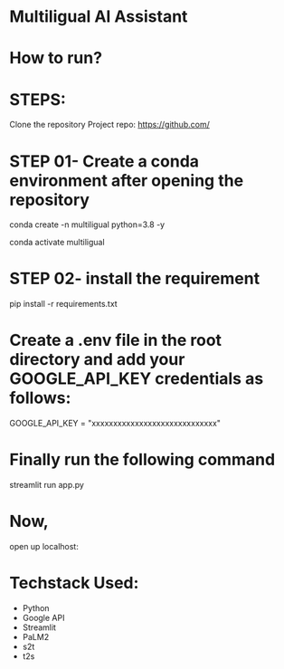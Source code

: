 # Multiligual AI Assistant

# How to run?

# STEPS:

 Clone the repository
Project repo: https://github.com/

# STEP 01- Create a conda environment after opening the repository

conda create -n multiligual python=3.8 -y

conda activate multiligual

# STEP 02- install the requirement

pip install -r requirements.txt

# Create a .env file in the root directory and add your GOOGLE_API_KEY credentials as follows:

GOOGLE_API_KEY = "xxxxxxxxxxxxxxxxxxxxxxxxxxxxx"

# Finally run the following command
streamlit run app.py

# Now,
open up localhost:

# Techstack Used:
- Python
- Google API
- Streamlit
- PaLM2
- s2t
- t2s

